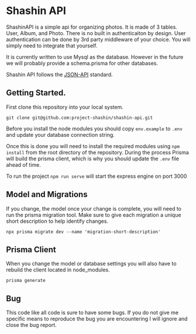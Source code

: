 # Shashin API
ShashinAPI is a simple api for organizing photos.  It is made of 3 tables.  User, Album, and Photo.  There is no built in authenticaiton by design. User authentication can be done by 3rd party middleware of your choice.  You will simply need to integrate that yourself.

It is currently written to use Mysql as the database.  However in the future we will probably provide a schema.prisma for other databases.

Shashin API follows the [JSON-API](https://jsonapi.org/) standard.  

## Getting Started.
First clone this repository into your local system.

`git clone git@github.com:project-shashin/shashin-api.git`

Before you install the node modules you should copy `env.example` to `.env` and update your database connection string.

Once this is done you will need to install the required modules using `npm install` from the root directory of the repository.  During the process Prisma will build the prisma client, which is why you should update the `.env` file ahead of time.

To run the project `npm run serve` will start the express engine on port 3000

## Model and Migrations
If you change, the model once your change is complete, you will need to run the prisma migration tool.  Make sure to give each migration a unique short description to help identify changes.

`npx prisma migrate dev --name 'migration-short-description'`

## Prisma Client
When you change the model or database settings you will also have to rebuild the client located in node_modules.

`prisma generate`

## Bug

This code like all code is sure to have some bugs.  If you do not give me specific means to reproduce the bug you are encountering I will ignore and close the bug report.
